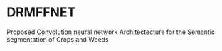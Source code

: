 # DRMFFNET
Proposed  Convolution neural network Architectecture for the Semantic segmentation of Crops and Weeds
